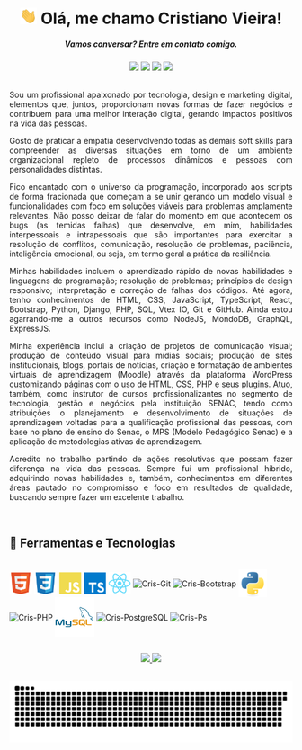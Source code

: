 <h1 align="center"> <img src="https://raw.githubusercontent.com/ABSphreak/ABSphreak/master/gifs/Hi.gif" width="30px"> Olá, me chamo Cristiano Vieira! </h1>
<h5 align="center">Vamos conversar? Entre em contato comigo.</h5>

<div align="center">
  <a href="https://www.instagram.com/criscaminhavieira/" target="_blank"><img src="https://img.shields.io/badge/-Instagram-%23E4405F?style=for-the-badge&logo=instagram&logoColor=white" target="_blank"></a>
  <a href="mailto:cvscaminha@hotmail.com" target="_blank"><img src="https://img.shields.io/badge/Microsoft_Outlook-0078D4?style=for-the-badge&logo=microsoft-outlook&logoColor=white" target="_blank"></a> 
  <a href = "mailto:cvscaminhaetec@gmail.com"><img src="https://img.shields.io/badge/-Gmail-%23333?style=for-the-badge&logo=gmail&logoColor=white" target="_blank"></a>
  <a href="https://www.linkedin.com/in/cristianocaminha/" target="_blank"><img src="https://img.shields.io/badge/-LinkedIn-%230077B5?style=for-the-badge&logo=linkedin&logoColor=white" target="_blank"></a>
</div>  

<br>
<div align="justify">
<p>Sou um profissional apaixonado por tecnologia, design e marketing digital, elementos que, juntos, proporcionam novas formas de fazer negócios e contribuem para uma melhor interação digital, gerando impactos positivos na vida das pessoas.</p>

<p>Gosto de praticar a empatia desenvolvendo todas as demais soft skills para compreender as diversas situações em torno de um ambiente organizacional repleto de processos dinâmicos e pessoas com personalidades distintas.</p>

<p>Fico encantado com o universo da programação, incorporado aos scripts de forma fracionada que começam a se unir gerando um modelo visual e funcionalidades com foco em soluções viáveis para problemas amplamente relevantes. Não posso deixar de falar do momento em que acontecem os bugs (as temidas falhas) que desenvolve, em mim, habilidades interpessoais e intrapessoais que são importantes para exercitar a resolução de conflitos, comunicação, resolução de problemas, paciência, inteligência emocional, ou seja, em termo geral a prática da resiliência.</p>

   <p>Minhas habilidades incluem o aprendizado rápido de novas habilidades e linguagens de programação; resolução de problemas; princípios de design responsivo; interpretação e correção de falhas dos códigos. Até agora, tenho conhecimentos de HTML, CSS, JavaScript, TypeScript, React, Bootstrap, Python, Django, PHP, SQL, Vtex IO, Git e GitHub. Ainda estou agarrando-me a outros recursos como NodeJS, MondoDB, GraphQL, ExpressJS.</p>
  
   <p>Minha experiência inclui a criação de projetos de comunicação visual; produção de conteúdo visual para mídias sociais; produção de sites institucionais, blogs, portais de notícias, criação e formatação de ambientes virtuais de aprendizagem (Moodle) através da plataforma WordPress customizando páginas com o uso de HTML, CSS, PHP e seus plugins. Atuo, também, como instrutor de cursos profissionalizantes no segmento de tecnologia, gestão e negócios pela instituição SENAC, tendo como atribuições o planejamento e desenvolvimento de situações de aprendizagem voltadas para a qualificação profissional das pessoas, com base no plano de ensino do Senac, o MPS (Modelo Pedagógico Senac) e a aplicação de metodologias ativas de aprendizagem.</p>
   
<p>Acredito no trabalho partindo de ações resolutivas que possam fazer diferença na vida das pessoas. Sempre fui um profissional híbrido, adquirindo novas habilidades e, também, conhecimentos em diferentes áreas pautado no compromisso e foco em resultados de qualidade, buscando sempre fazer um excelente trabalho.</p>
</div>

<br>

## 🚀 Ferramentas e Tecnologias

<div align="left" style="display: inline_block"><br>
  <img align="center" alt="Cris-HTML" height="40" src="https://raw.githubusercontent.com/devicons/devicon/master/icons/html5/html5-original.svg">
  <img align="center" alt="Cris-CSS" height="40"  src="https://raw.githubusercontent.com/devicons/devicon/master/icons/css3/css3-original.svg">
  <img align="center" alt="Cris-Js" height="40"  src="https://raw.githubusercontent.com/devicons/devicon/master/icons/javascript/javascript-plain.svg">
  <img align="center" alt="Cris-Ts" height="40" src="https://raw.githubusercontent.com/devicons/devicon/master/icons/typescript/typescript-plain.svg">
  <img align="center" alt="Cris-React" height="40"  src="https://raw.githubusercontent.com/devicons/devicon/master/icons/react/react-original.svg">
  <img align="center" alt="Cris-Git" height="40"  src="https://cdn.jsdelivr.net/gh/devicons/devicon/icons/git/git-original.svg">
  <img align="center" alt="Cris-Bootstrap" height="40"  src="https://cdn.jsdelivr.net/gh/devicons/devicon/icons/bootstrap/bootstrap-plain.svg">
  <img align="center" alt="Cris-Python" height="50"  src="https://raw.githubusercontent.com/devicons/devicon/master/icons/python/python-original.svg">
  <img align="center" alt="Cris-PHP" height="50"  src="https://cdn.jsdelivr.net/gh/devicons/devicon/icons/php/php-plain.svg">
  <img align="center" alt="Cris-Java" height="70" src="https://raw.githubusercontent.com/devicons/devicon/master/icons/mysql/mysql-original-wordmark.svg" >
  <img align="center" alt="Cris-PostgreSQL" height="40"  src="https://cdn.jsdelivr.net/gh/devicons/devicon/icons/postgresql/postgresql-original.svg">
  <img align="center" alt="Cris-Ps" height="40" " src="https://cdn.jsdelivr.net/gh/devicons/devicon/icons/photoshop/photoshop-plain.svg">  
</div> 

##

<div align="center">
  <a href="https://github.com/cvscaminha">
  <img height="150em" src="https://github-readme-stats.vercel.app/api?username=cvscaminha&show_icons=true&theme=highcontrast&include_all_commits=true&count_private=true"/>
  <img height="150em" src="https://github-readme-stats.vercel.app/api/top-langs/?username=cvscaminha&layout=compact&langs_count=7&theme=highcontrast"/>
</div>
  
##
  
 ![Snake animation](https://github.com/cvscaminha/cvscaminha/blob/output/github-contribution-grid-snake.svg)
</div>

